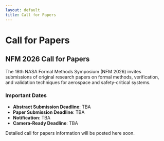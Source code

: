 ```yaml
---
layout: default
title: Call for Papers
---
```


# Call for Papers

## NFM 2026 Call for Papers

The 18th NASA Formal Methods Symposium (NFM 2026) invites submissions of original research papers on formal methods, verification, and validation techniques for aerospace and safety-critical systems.

### Important Dates

- **Abstract Submission Deadline**: TBA
- **Paper Submission Deadline**: TBA
- **Notification**: TBA
- **Camera-Ready Deadline**: TBA



Detailed call for papers information will be posted here soon.
